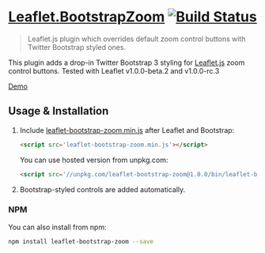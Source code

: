 # [Leaflet.BootstrapZoom](https://github.com/MAD-GooZe/Leaflet.BootstrapZoom) [![Build Status](https://travis-ci.org/mad-gooze/Leaflet.BootstrapZoom.svg?branch=master)](https://travis-ci.org/mad-gooze/Leaflet.BootstrapZoom)
> Leaflet.js plugin which overrides default zoom control buttons with Twitter Bootstrap styled ones.

This plugin adds a drop-in Twitter Bootstrap 3 styling for [Leaflet.js](http://leafletjs.com/) zoom control buttons. 
Tested with Leaflet v1.0.0-beta.2 and v1.0.0-rc.3

[Demo](http://mad-gooze.github.io/Leaflet.BootstrapZoom/)
## Usage & Installation
1. Include [leaflet-bootstrap-zoom.min.js](https://github.com/mad-gooze/Leaflet.BootstrapZoom/blob/master/bin/leaflet-bootstrap-zoom.min.js) 
after Leaflet and Bootstrap:
   
    ```html
    <script src='leaflet-bootstrap-zoom.min.js'></script>
    ```
    You can use hosted version from unpkg.com:
    ```html
    <script src='//unpkg.com/leaflet-bootstrap-zoom@1.0.0/bin/leaflet-bootstrap-zoom.min.js'></script>
    ```
2. Bootstrap-styled controls are added automatically.

### NPM
You can also install from npm:
```bash
npm install leaflet-bootstrap-zoom --save
```